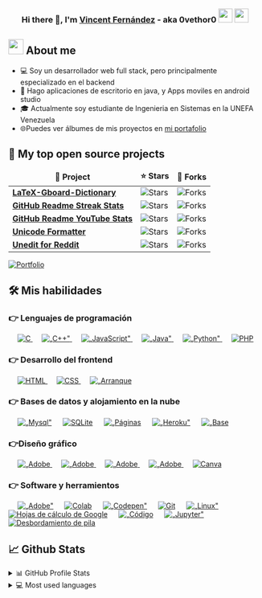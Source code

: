<h3 align="center">Hi there 👋, I'm <a href="https://freshidea.com/jonah/">Vincent Fernández</a> - aka 0vethor0 <img src="https://media.giphy.com/media/hvRJCLFzcasrR4ia7z/giphy.gif" width="28"> <img src="https://emojis.slackmojis.com/emojis/images/1531849430/4246/blob-sunglasses.gif?1531849430" width="28"/></h3>

## <picture><img src = "https://github.com/7oSkaaa/7oSkaaa/blob/main/Images/about_me.gif?raw=true" width = 30px></picture> About me

* 💻 Soy un desarrollador web full stack, pero principalmente especializado en el backend
* 📱 Hago aplicaciones de escritorio en java, y Apps moviles en android studio
* 🎓 Actualmente soy estudiante de Ingenieria en Sistemas en la UNEFA Venezuela
* 🌐Puedes ver álbumes de mis proyectos en [mi portafolio](https://github.com/0vethor0/)

## 📘 My top open source projects

<table>
  <thead align="center">
    <tr border: none;>
      <td><b>📘 Project</b></td>
      <td><b>⭐ Stars</b></td>
      <td><b>🤝 Forks</b></td>
    </tr>
  </thead>
  <tbody>
    <tr>
      <td><a href="https://github.com/DenverCoder1/LaTeX-Gboard-Dictionary"><b>LaTeX-Gboard-Dictionary</b></a></td>
      <td><img alt="Stars" src="https://img.shields.io/github/stars/DenverCoder1/LaTeX-Gboard-Dictionary?style=flat-square&labelColor=343b41"/></td>
      <td><img alt="Forks" src="https://img.shields.io/github/forks/DenverCoder1/LaTeX-Gboard-Dictionary?style=flat-square&labelColor=343b41"/></td>
    </tr>
    <tr>
      <td><a href="https://github.com/DenverCoder1/github-readme-streak-stats"><b>GitHub Readme Streak Stats</b></a></td>
      <td><img alt="Stars" src="https://img.shields.io/github/stars/DenverCoder1/github-readme-streak-stats?style=flat-square&labelColor=343b41"/></td>
      <td><img alt="Forks" src="https://img.shields.io/github/forks/DenverCoder1/github-readme-streak-stats?style=flat-square&labelColor=343b41"/></td>
    </tr>
     <tr>
      <td><a href="https://github.com/DenverCoder1/github-readme-youtube-stats"><b>GitHub Readme YouTube Stats</b></a></td>
      <td><img alt="Stars" src="https://img.shields.io/github/stars/DenverCoder1/github-readme-youtube-stats?style=flat-square&labelColor=343b41"/></td>
      <td><img alt="Forks" src="https://img.shields.io/github/forks/DenverCoder1/github-readme-youtube-stats?style=flat-square&labelColor=343b41"/></td>
    </tr>
    <tr>
      <td><a href="https://github.com/DenverCoder1/unicode-formatter"><b>Unicode Formatter</b></a></td>
      <td><img alt="Stars" src="https://img.shields.io/github/stars/DenverCoder1/unicode-formatter?style=flat-square&labelColor=343b41"/></td>
      <td><img alt="Forks" src="https://img.shields.io/github/forks/DenverCoder1/unicode-formatter?style=flat-square&labelColor=343b41"/></td>
    </tr>
    <tr>
      <td><a href="https://github.com/DenverCoder1/Unedit-for-Reddit"><b>Unedit for Reddit</b></a></td>
      <td><img alt="Stars" src="https://img.shields.io/github/stars/DenverCoder1/Unedit-for-Reddit?style=flat-square&labelColor=343b41"/></td>
      <td><img alt="Forks" src="https://img.shields.io/github/forks/DenverCoder1/Unedit-for-Reddit?style=flat-square&labelColor=343b41"/></td>
    </tr>
  </tbody>
</table>


<p align="left">
  <a href="https://github.com/DenverCoder1?tab=repositories"><img alt="Portfolio" title="Portfolio" src="https://img.shields.io/badge/-More%20Repos-black?style=for-the-badge&logo=addthis&logoColor=white"/></a>
</p>


## 🛠️ Mis habilidades

### 👉 Lenguajes de programación

<p alinear="izquierda"> 
  &emsp; 
  <a href="https://www.cprogramming.com/" objetivo="_blanco"> 
    <img alt="C" src="https://img.shields.io/badge/C%20-%232370ED.svg?logo=c&logoColor=blanco">
  </a> 
  &emsp;
  <a href="https://www.w3schools.com/cpp/" objetivo="_blanco"> 
    <img alt=„C++" src="https://img.shields.io/badge/C++%20-%2300599C.svg?logo=c%2B%2B&logoColor=blanco">
  </a> 
  &emsp;
  <a href="https://developer.mozilla.org/en-US/docs/Web/JavaScript" objetivo="_blanco"> 
     <img alt=„JavaScript" src="https://img.shields.io/badge/JavaScript%20-%23F7DF1E.svg?logo=javascript&logoColor=negro">
   </a>
  &emsp;
  <a href="https://www.java.com" objetivo="_blanco"> 
    <img alt=„Java" src="https://img.shields.io/badge/Java-%23007396.svg?logo=java&logoColor=blanco">
  </a>
  &emsp;
   <a href="https://www.python.org" objetivo="_blanco">
    <img alt=„Python" src="https://img.shields.io/badge/Python%20-%2314354C.svg?logo=python&logoColor=blanco">
  </a>
  &emsp;
  <a href="https://www.php.net/">
    <img alt="PHP" src="https://img.shields.io/badge/PHP-%23777BB4.svg?logo=php&logoColor=blanco"/>
  </a>
</p>

### 👉 Desarrollo del frontend
<p alinear="izquierda"> 
  &emsp; 
  <a href="https://www.w3.org/html/" objetivo="_blanco"> 
   <img alt="HTML" src="https://img.shields.io/badge/HTML5%20-%23E34F26.svg?logo=html5&logoColor=blanco">
  </a>   
  &emsp;
  <a href="https://www.w3schools.com/css/" objetivo="_blanco">
    <img alt="CSS" src="https://img.shields.io/badge/CSS%20-%231572B6.svg?logo=css3&logoColor=blanco">
  </a> 
   &emsp;
  <a href="https://getbootstrap.com" objetivo="_blanco"> 
    <img alt=„Arranque de arranque" src="https://img.shields.io/badge/Bootstrap-%23563D7C.svg?style=flat&logotipo=bootstrap&logoColor=blanco"/>
  </a>
</p>

### 👉 Bases de datos y alojamiento en la nube
<p alinear="izquierda">
  &emsp;
    <a href="https://www.mysql.com/"><img alt=„Mysql" src="https://img.shields.io/badge/MySQL-%2300f.svg?style=flat&llogo=mysql&logoColor=blanco"></a>
  &emsp;
    <a href="https://www.sqlite.org/"><img alt="SQLite" src ="https://img.shields.io/badge/sqlite-%2307405e.svg?style=flat&logo=sqlite&logoColor=blanco"/></a>
  &emsp;
    <a href="https://www.github.com"><img alt=„Páginas de GitHub" src="https://img.shields.io/badge/GitHub%20Pages-%23327FC7.svg?style=flat&llogo=github&logoColor=blanco"></a>
  &emsp;
    <a href="https://www.heroku.com/"><img alt=„Heroku" src="https://img.shields.io/badge/Heroku%20-%23430098.svg?logo=heroku&logoColor=blanco"></a>  
  &emsp;
    <a href="https://firebase.google.com/"><img alt=„Base de fuego" src ="https://img.shields.io/badge/Firebase-%23316192.svg?logo=firebase&logoColor=blanco"></a>
 </p>
  
### 👉Diseño gráfico
<p alinear="izquierda">
  &emsp;
  	
  
   <a href="https://www.adobe.com/in/products/illustrator.html" objetivo="_en blanco"> 
    <img alt=„Adobe Ilustrador" src="https://img.shields.io/badge/Adobe Ilustrador-%23FF9A00.svg?estilo=plano&logotipo=adobeillustrator&logoColor=blanco"/>
  </a> 
  &emsp;
  <a href="https://www.adobe.com/in/products/indesign.html" objetivo="_en blanco"> 
    <img alt=„Adobe Indesign" src="https://img.shields.io/badge/Adobe Indesign-%e749a0.svg?estilo=plano&logotipo=adobeindesign&logoColor=blanco"/> 
  </a> 
    &emsp;
  <a href="https://www.adobe.com/in/products/photoshop-lightroom.html" objetivo="_en blanco"> 
    <img alt=„Adobe Cuarto de luz" src="https://img.shields.io/badge/Adobe Lightroom-%2300f.svg?estilo=plano&logotipo=alojador de luz&logoColor=blanco"/>
  </a>
   &emsp;
  <a href="https://www.adobe.com/in/products/premiere.html" objetivo="_en blanco"> 
   <img alt=„Adobe Estreno Pro" src="https://img.shields.io/badge/Adobe Premiere Pro-%2300f.svg?estilo=plano&logotipo=adobepremierepro&logoColor=blanco"/>
  </a>
    &emsp;
  <a href="#">
  	<img alt="Canva" src="https://img.shields.io/badge/Canva-%2300C4CC.svg?style=flat&logotipo=Canva&logoColor=blanco"/>
  </a>
 </p>

 ### 👉 Software y herramientos
 
<p>
  &emsp;
    <a href="#"><img alt=„Adobe" src="https://img.shields.io/badge/Adobe%20-%23FF0000.svg?logo=adobe&logoColor=blanco"></a>
  &emsp;
    <a href="#"><img alt="Colab" src="https://img.shields.io/badge/Colab-00b56a.svg?logo=google-colab&logoColor=blanco"></a>
  &emsp;
    <a href="#"><img alt=„Codepen" src="https://img.shields.io/badge/Codepen-000000.svg?logo=codepen&logoColor=blanco"></a>
  &emsp;
    <a href="#"><img alt="Git" src="https://img.shields.io/badge/Git%20-%23F05033.svg?logo=git&logoColor=blanco"></a>
  &emsp;
    <a href="#"><img alt=„Linux" src="https://img.shields.io/badge/Linux-FCC624?style=flat&logotipo=linux&logoColor=negro"></a>
  &emsp;
    <a href="#"><img alt="Hojas de cálculo de Google" src="https://img.shields.io/badge/Google%20Sheets%20-%2334A853.svg?logo=google%20sheets&logoColor=blanco"></a>
  &emsp;
    <a href="#"><img alt=„Código de Visual Estudio" src="https://img.shields.io/badge/Visual%20Studio%20Code-0078d7.svg?logo=visual-studio-code&logoColor=blanco"></a>
  &emsp;
    <a href="#"><img alt=„Jupyter" src="https://img.shields.io/badge/Jupyter%20-%23F37626.svg?logo=Jupyter&logoColor=blanco"></a>
  &emsp;
    <a href="#"><img alt="Desbordamiento de pila" src="https://img.shields.io/badge/-Stack%20Overflow-FE7A16?logo=stack-overflow&logoColor=blanco"></a>
  &emsp;
</p>

## 📈 Github Stats

<!-- https://github.com/anuraghazra/github-readme-stats -->
<details>
  <summary>📊 GitHub Profile Stats</summary>
  <br/>
  <a href="https://github.com/anuraghazra/github-readme-stats"><img alt="DenverCoder1's Github Stats" src="https://github-readme-stats.vercel.app/api?username=DenverCoder1&show_icons=true&count_private=true&hide=" /></a>
</details>

<details> 
  <summary>💻 Most used languages</summary>
  <br/>
  <a href="https://github.com/anuraghazra/github-readme-stats"><img alt="DenverCoder1's Top Languages" src="https://github-readme-stats.vercel.app/api/top-langs/?username=DenverCoder1&langs_count=10&layout=compact#" /></a>
  <br/>
  <b>Note:</b> This chart is only a metric of which languages my public code on GitHub consists of and does not reflect my experience or skill level.
</details>
